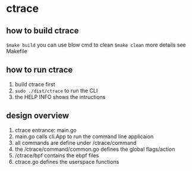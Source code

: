 # ctrace
## how to build ctrace
`$make build`
you can use blow cmd to clean
`$make clean`
more details see Makefile

## how to run ctrace
1. build ctrace first
2. `sudo ./dist/ctrace` to run the CLI
3. the HELP INFO shows the intructions

## design overview
1. ctrace entrance: main.go
2. main.go calls cli.App to run the command line applicaion
3. all commands are define under /ctrace/command
4. the /ctrace/command/common.go defines the global flags/action
5. /ctrace/bpf contains the ebpf files
6. ctrace.go defines the userspace functions
